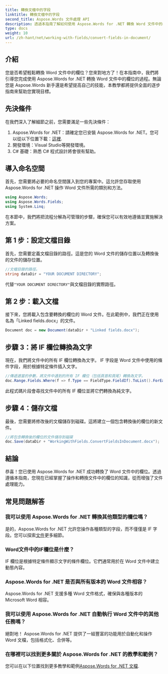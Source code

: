 ```yaml
---
title: 轉換文檔中的字段
linktitle: 轉換文檔中的字段
second_title: Aspose.Words 文件處理 API
description: 透過本指南了解如何使用 Aspose.Words for .NET 轉換 Word 文件中的欄位。按照我們的教學課程有效管理和轉換文件中的欄位。
type: docs
weight: 10
url: /zh-hant/net/working-with-fields/convert-fields-in-document/
---
```

## 介紹

您是否希望輕鬆轉換 Word 文件中的欄位？您來對地方了！在本指南中，我們將引導您完成使用 Aspose.Words for .NET 轉換 Word 文件中的欄位的過程。無論您是 Aspose.Words 新手還是希望提高自己的技能，本教學都將提供全面的逐步指南來幫助您實現目標。

## 先決條件

在我們深入了解細節之前，您需要滿足一些先決條件：

1.  Aspose.Words for .NET：請確定您已安裝 Aspose.Words for .NET。您可以從以下位置下載：[這裡](https://releases.aspose.com/words/net/).
2. 開發環境：Visual Studio等開發環境。
3. C# 基礎：熟悉 C# 程式設計將會很有幫助。

## 導入命名空間

首先，您需要將必要的命名空間匯入到您的專案中。這允許您存取使用 Aspose.Words for .NET 操作 Word 文件所需的類別和方法。

```csharp
using Aspose.Words;
using Aspose.Words.Fields;
using System.Linq;
```

在本節中，我們將把流程分解為可管理的步驟，確保您可以有效地遵循並實施解決方案。

## 第 1 步：設定文檔目錄

首先，您需要定義文檔目錄的路徑。這是您的 Word 文件的儲存位置以及轉換後的文件的儲存位置。

```csharp
//文檔目錄的路徑。
string dataDir = "YOUR DOCUMENT DIRECTORY";
```

代替`"YOUR DOCUMENT DIRECTORY"`與文檔目錄的實際路徑。

## 第 2 步：載入文檔

接下來，您將載入包含要轉換的欄位的 Word 文件。在此範例中，我們正在使用名為「Linked fields.docx」的文件。

```csharp
Document doc = new Document(dataDir + "Linked fields.docx");
```

## 步驟 3：將 IF 欄位轉換為文字

現在，我們將文件中的所有 IF 欄位轉換為文字。 IF 字段是 Word 文件中使用的條件字段，用於根據特定條件插入文字。

```csharp
//傳遞適當的參數，將文件中遇到的所有 IF 欄位（包括頁首和頁尾）轉換為文字。
doc.Range.Fields.Where(f => f.Type == FieldType.FieldIf).ToList().ForEach(f => f.Unlink());
```

此程式碼片段會尋找文件中的所有 IF 欄位並將它們轉換為純文字。

## 步驟 4：儲存文檔

最後，您需要將修改後的文檔儲存到磁碟。這將建立一個包含轉換後的欄位的新文件。

```csharp
//將包含轉換後的欄位的文件儲存到磁碟
doc.Save(dataDir + "WorkingWithFields.ConvertFieldsInDocument.docx");
```

## 結論

恭喜！您已使用 Aspose.Words for .NET 成功轉換了 Word 文件中的欄位。透過遵循本指南，您現在已經掌握了操作和轉換文件中的欄位的知識，從而增強了文件處理能力。

## 常見問題解答

### 我可以使用 Aspose.Words for .NET 轉換其他類型的欄位嗎？
是的，Aspose.Words for .NET 允許您操作各種類型的字段，而不僅僅是 IF 字段。您可以探索[文件](https://reference.aspose.com/words/net/)更多細節。

### Word文件中的IF欄位是什麼？
IF 欄位是根據特定條件顯示文字的條件欄位。它們通常用於在 Word 文件中建立動態內容。

### Aspose.Words for .NET 是否與所有版本的 Word 文件相容？
Aspose.Words for .NET 支援多種 Word 文件格式，確保與各種版本的 Microsoft Word 相容。

### 我可以使用 Aspose.Words for .NET 自動執行 Word 文件中的其他任務嗎？
絕對地！ Aspose.Words for .NET 提供了一組豐富的功能用於自動化和操作 Word 文檔，包括格式化、合併等。

### 在哪裡可以找到更多關於 Aspose.Words for .NET 的教學和範例？
您可以在以下位置找到更多教學和範例[Aspose.Words for .NET 文檔](https://reference.aspose.com/words/net/).